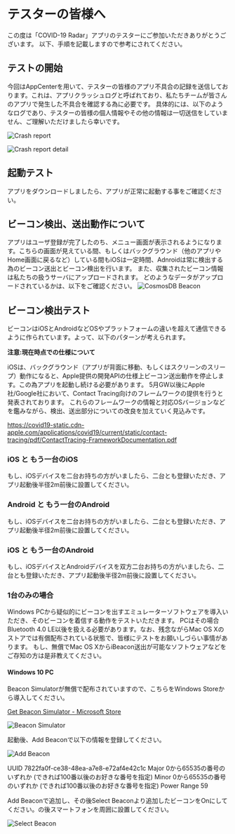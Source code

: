 # テスターの皆様へ

この度は「COVID-19 Radar」アプリのテスターにご参加いただきありがとうございます。
以下、手順を記載しますので参考にされてください。

## テストの開始
今回はAppCenterを用いて、テスターの皆様のアプリ不具合の記録を送信しております。これは、アプリクラッシュログと呼ばれており、私たちチームが皆さんのアプリで発生した不具合を確認する為に必要です。
具体的には、以下のようなログであり、テスターの皆様の個人情報やその他の情報は一切送信をしていません、ご理解いただけましたら幸いです。

![Crash report](../.attachments/test001-43c7d8ae-84e5-481b-88fa-ac6682bbbdd2.png)

![Crash report detail](../.attachments/test002-17da080d-4803-4059-acbc-ce716690d389.png)


## 起動テスト
アプリをダウンロードしましたら、アプリが正常に起動する事をご確認ください。

## ビーコン検出、送出動作について

アプリはユーザ登録が完了したのち、メニュー画面が表示されるようになります。こちらの画面が見えている間、もしくはバックグラウンド（他のアプリやHome画面に戻るなど）している間もiOSは一定時間、Adnroidは常に検出する為のビーコン送出とビーコン検出を行います。
また、収集されたビーコン情報は私たちの扱うサーバにアップロードされます。
どのようなデータがアップロードされているかは、以下をご確認ください。
![CosmosDB Beacon](../.attachments/test003-abd0f8ab-030c-4a54-b87c-757d2225791f.png)

## ビーコン検出テスト
ビーコンはiOSとAndroidなどOSやプラットフォームの違いを超えて通信できるように作られています。よって、以下のパターンが考えられます。

**注意:現在時点での仕様について**

iOSは、バックグラウンド（アプリが背面に移動、もしくはスクリーンのスリープ）動作になると、Apple提供の開発APIの仕様上ビーコン送出動作を停止します。この為アプリを起動し続ける必要があります。
5月GW以後にApple社/Google社において、Contact Tracing向けのフレームワークの提供を行うと発表されております。
これらのフレームワークの情報と対応OSバージョンなどを鑑みながら、検出、送出部分についての改良を加えていく見込みです。

https://covid19-static.cdn-apple.com/applications/covid19/current/static/contact-tracing/pdf/ContactTracing-FrameworkDocumentation.pdf

### iOS と もう一台のiOS

もし、iOSデバイスを二台お持ちの方がいましたら、二台とも登録いただき、アプリ起動後半径2m前後に設置してください。

### Android と もう一台のAndroid

もし、iOSデバイスを二台お持ちの方がいましたら、二台とも登録いただき、アプリ起動後半径2m前後に設置してください。

### iOS と もう一台のAndroid

もし、iOSデバイスとAndroidデバイスを双方二台お持ちの方がいましたら、二台とも登録いただき、アプリ起動後半径2m前後に設置してください。

### 1台のみの場合

Windows PCから疑似的にビーコンを出すエミュレーターソフトウェアを導入いただき、そのビーコンを着信する動作をテストいただきます。
PCはその場合Bluetooth 4.0 LE以後を扱える必要があります。なお、残念ながらMac OS Xのストアでは有償配布されている状態で、皆様にテストをお願いしづらい事情があります。
もし、無償でMac OS XからiBeacon送出が可能なソフトウェアなどをご存知の方は是非教えてください。

#### Windows 10 PC

Beacon Simulatorが無償で配布されていますので、こちらをWindows Storeから導入してください。

[Get Beacon Simulator \- Microsoft Store](https://www.microsoft.com/store/productId/9NBLGGH4XVD0)

![Beacon Simulator](../.attachments/test005-b5be66b5-b50a-49ad-a96e-917e39f99e2b.png)

起動後、Add Beaconで以下の情報を登録してください。

![Add Beacon](../.attachments/test006-757808c3-a9cc-4f73-8cd5-adfdb1efebf5.png)

UUID 7822fa0f-ce38-48ea-a7e8-e72af4e42c1c
Major 0から65535の番号のいずれか
(できれば100番以後のお好きな番号を指定)
Minor 0から65535の番号のいずれか
(できれば100番以後のお好きな番号を指定)
Power Range 59

Add Beaconで追加し、その後Select Beaconより追加したビーコンをOnにしてください。の後スマートフォンを周囲に設置してください。

![Select Beacon](../.attachments/test007-2130f953-49f4-4399-8e32-20ebe4cf8606.png)

